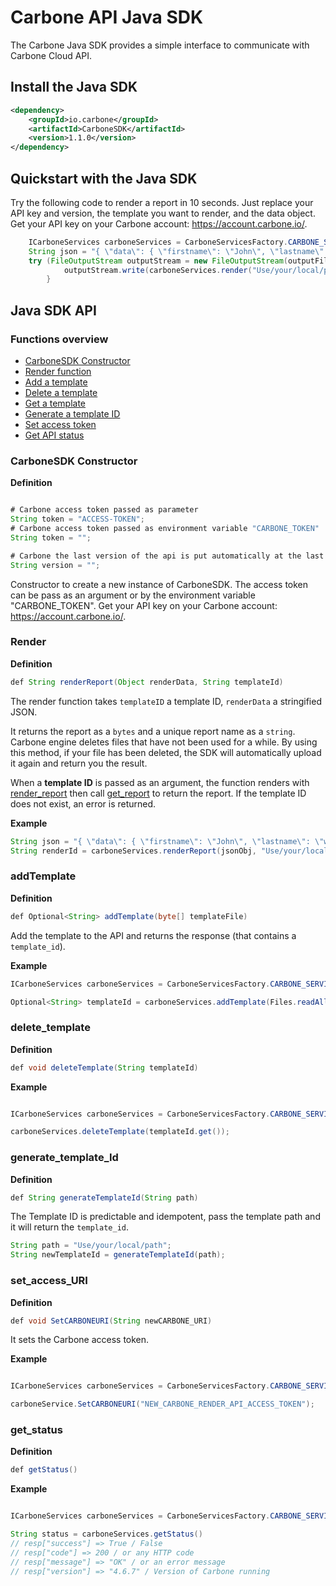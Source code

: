 # Carbone API Java SDK

The Carbone Java SDK provides a simple interface to communicate with Carbone Cloud API.

## Install the Java SDK

```xml
<dependency>
    <groupId>io.carbone</groupId>
    <artifactId>CarboneSDK</artifactId>
    <version>1.1.0</version>
</dependency>
```

## Quickstart with the Java SDK

Try the following code to render a report in 10 seconds. Just replace your API key and version, the template you want to render, and the data object. Get your API key on your Carbone account: https://account.carbone.io/.

```java
    ICarboneServices carboneServices = CarboneServicesFactory.CARBONE_SERVICES_FACTORY_INSTANCE.create(apiKey, version);
    String json = "{ \"data\": { \"firstname\": \"John\", \"lastname\": \"wick\"}";
    try (FileOutputStream outputStream = new FileOutputStream(outputFile)) {
            outputStream.write(carboneServices.render("Use/your/local/path", json));
        }
```

## Java SDK API

### Functions overview

- [CarboneSDK Constructor](#carbonesdk-constructor)
- [Render function](#render)
- [Add a template](#add_template)
- [Delete a template](#delete_template)
- [Get a template](#get_template)
- [Generate a template ID](#generate_template_Id)
- [Set access token](#set_access_URI)
- [Get API status](#get_status)

### CarboneSDK Constructor
**Definition**
```java

# Carbone access token passed as parameter
String token = "ACCESS-TOKEN";
# Carbone access token passed as environment variable "CARBONE_TOKEN"
String token = "";

# Carbone the last version of the api is put automatically at the last version
String version = "";
```
Constructor to create a new instance of CarboneSDK.
The access token can be pass as an argument or by the environment variable "CARBONE_TOKEN".
Get your API key on your Carbone account: https://account.carbone.io/.

### Render
**Definition**
```java
def String renderReport(Object renderData, String templateId)
```
The render function takes `templateID` a template ID, `renderData` a stringified JSON.

It returns the report as a `bytes` and a unique report name as a `string`. Carbone engine deletes files that have not been used for a while. By using this method, if your file has been deleted, the SDK will automatically upload it again and return you the result.

When a **template ID** is passed as an argument, the function renders with [render_report](#render_report) then call [get_report](#get_report) to return the report. If the template ID does not exist, an error is returned.


**Example**

```java
String json = "{ \"data\": { \"firstname\": \"John\", \"lastname\": \"wick\"}";
String renderId = carboneServices.renderReport(jsonObj, "Use/your/local/path");
```

### addTemplate
**Definition**
```java
def Optional<String> addTemplate(byte[] templateFile)
```
Add the template to the API and returns the response (that contains a `template_id`).

**Example**

```java
ICarboneServices carboneServices = CarboneServicesFactory.CARBONE_SERVICES_FACTORY_INSTANCE.create(apiKey, version);

Optional<String> templateId = carboneServices.addTemplate(Files.readAllBytes(testFilePath));
```

### delete_template
**Definition**

```java
def void deleteTemplate(String templateId)
```
**Example**
```java

ICarboneServices carboneServices = CarboneServicesFactory.CARBONE_SERVICES_FACTORY_INSTANCE.create(apiKey, version);

carboneServices.deleteTemplate(templateId.get());
```
### generate_template_Id
**Definition**
```java
def String generateTemplateId(String path)
```
The Template ID is predictable and idempotent, pass the template path and it will return the `template_id`.

```java
String path = "Use/your/local/path";
String newTemplateId = generateTemplateId(path);
```

### set_access_URI
**Definition**
```java
def void SetCARBONEURI(String newCARBONE_URI)
```
It sets the Carbone access token.

**Example**
```java

ICarboneServices carboneServices = CarboneServicesFactory.CARBONE_SERVICES_FACTORY_INSTANCE.create(apiKey, version);

carboneService.SetCARBONEURI("NEW_CARBONE_RENDER_API_ACCESS_TOKEN");
```
### get_status
**Definition**

```java
def getStatus()
```

**Example**
```java

ICarboneServices carboneServices = CarboneServicesFactory.CARBONE_SERVICES_FACTORY_INSTANCE.create(apiKey, version);

String status = carboneServices.getStatus()
// resp["success"] => True / False
// resp["code"] => 200 / or any HTTP code
// resp["message"] => "OK" / or an error message
// resp["version"] => "4.6.7" / Version of Carbone running
```